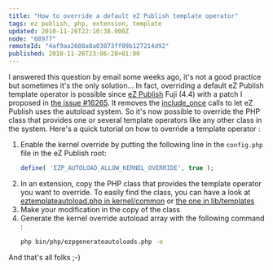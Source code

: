 ```yaml
---
title: "How to override a default eZ Publish template operator"
tags: ez publish, php, extension, template
updated: 2010-11-26T22:10:38.000Z
node: "68977"
remoteId: "4af9aa2688a8a03073ff09b127214d92"
published: 2010-11-26T23:06:28+01:00
---
```


I answered this question by email some weeks ago, it's not a good practice but sometimes it's the only solution… In fact, overriding a default eZ Publish template operator is possible since [eZ Publish](/tag/ez-publish) Fuji (4.4) with a patch I proposed in [the issue #16265](http://issues.ez.no/16265). It removes the [include_once](http://www.php.net/include_once) calls to let eZ Publish uses the autoload system. So it's now possible to override the PHP class that provides one or several template operators like any other class in the system. Here's a quick tutorial on how to override a template operator :


1. Enable the kernel override by putting the following line in the <code>config.php</code>
 file in the eZ Publish root:
    ``` php
    define( 'EZP_AUTOLOAD_ALLOW_KERNEL_OVERRIDE', true );
    ```
2. In an extension, copy the PHP class that provides the template operator you want to override. To easily find the class, you can have a look at [eztemplateautoload.php in kernel/common](https://github.com/ezsystems/ezpublish-legacy/blob/master/kernel/common/eztemplateautoload.php) or [the one in lib/templates](https://github.com/ezsystems/ezpublish-legacy/blob/master/lib/eztemplate/classes/eztemplateautoload.php)
3. Make your modification in the copy of the class
4. Generate the kernel override autoload array with the following command :
    ``` bash
    php bin/php/ezpgenerateautoloads.php -o
    ```


And that's all folks ;-)

